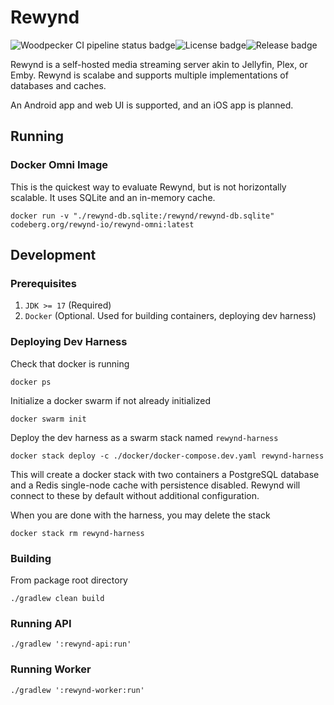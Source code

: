 # Rewynd
![Woodpecker CI pipeline status badge](https://woodpecker-codeberg.kensand.net/api/badges/7/status.svg)![License badge](https://img.shields.io/badge/License-AGPL--v3-blue)![Release badge](https://img.shields.io/gitea/v/release/rewynd-io/rewynd?gitea_url=https%3A%2F%2Fcodeberg.org
)

Rewynd is a self-hosted media streaming server akin to Jellyfin, Plex, or Emby. Rewynd is scalabe and supports multiple implementations of  databases and caches.

An Android app and web UI is supported, and an iOS app is planned.

## Running

### Docker Omni Image
This is the quickest way to evaluate Rewynd, but is not horizontally scalable. It uses SQLite and an in-memory cache.
```shell
docker run -v "./rewynd-db.sqlite:/rewynd/rewynd-db.sqlite" codeberg.org/rewynd-io/rewynd-omni:latest
```

## Development

### Prerequisites
1. `JDK >= 17` (Required)
2. `Docker` (Optional. Used for building containers, deploying dev harness)

### Deploying Dev Harness
Check that docker is running
```shell
docker ps
```

Initialize a docker swarm if not already initialized
```shell
docker swarm init
```

Deploy the dev harness as a swarm stack named `rewynd-harness`
```shell
docker stack deploy -c ./docker/docker-compose.dev.yaml rewynd-harness
```
This will create a docker stack with two containers a PostgreSQL database and a Redis single-node cache with persistence disabled. Rewynd will connect to these by default without additional configuration.

When you are done with the harness, you may delete the stack
```shell
docker stack rm rewynd-harness
```

### Building
From package root directory
```shell
./gradlew clean build
```

### Running API
```shell
./gradlew ':rewynd-api:run'
```

### Running Worker
```shell
./gradlew ':rewynd-worker:run'
```